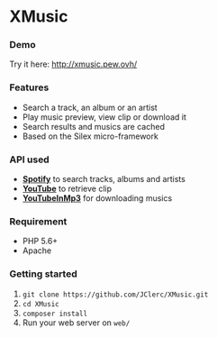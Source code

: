 # XMusic

### Demo
Try it here: http://xmusic.pew.ovh/

### Features
- Search a track, an album or an artist
- Play music preview, view clip or download it
- Search results and musics are cached
- Based on the Silex micro-framework

### API used
- [**Spotify**](https://www.spotify.com/) to search tracks, albums and artists
- [**YouTube**](https://www.youtube.com/) to retrieve clip
- [**YouTubeInMp3**](https://www.youtubeinmp3.com/) for downloading musics

### Requirement
- PHP 5.6+
- Apache

### Getting started
1. `git clone https://github.com/JClerc/XMusic.git`
2. `cd XMusic`
3. `composer install`
4. Run your web server on `web/`
